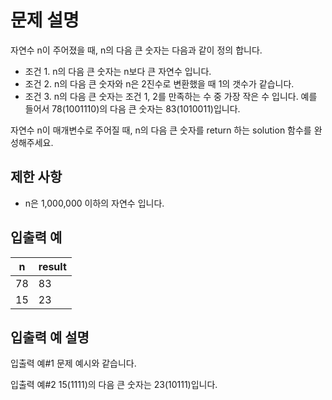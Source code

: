 # 문제 설명
자연수 n이 주어졌을 때, n의 다음 큰 숫자는 다음과 같이 정의 합니다.

- 조건 1. n의 다음 큰 숫자는 n보다 큰 자연수 입니다.
- 조건 2. n의 다음 큰 숫자와 n은 2진수로 변환했을 때 1의 갯수가 같습니다.
- 조건 3. n의 다음 큰 숫자는 조건 1, 2를 만족하는 수 중 가장 작은 수 입니다.
예를 들어서 78(1001110)의 다음 큰 숫자는 83(1010011)입니다.

자연수 n이 매개변수로 주어질 때, n의 다음 큰 숫자를 return 하는 solution 함수를 완성해주세요.

## 제한 사항
- n은 1,000,000 이하의 자연수 입니다.
## 입출력 예

| n   | result |
|-----|--------|
| 78  | 83     |
| 15  | 23     |

## 입출력 예 설명
입출력 예#1
문제 예시와 같습니다.

입출력 예#2
15(1111)의 다음 큰 숫자는 23(10111)입니다.